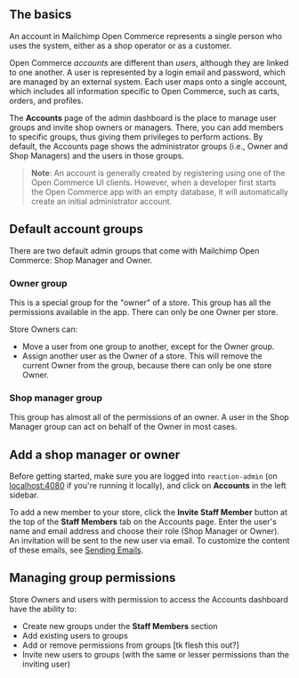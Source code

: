 <!-- # Account Management -->

## The basics

An account in Mailchimp Open Commerce represents a single person who uses the system, either as a shop operator or as a customer.

Open Commerce _accounts_ are different than _users_, although they are linked to one another. A user is represented by a login email and password, which are managed by an external system. Each user maps onto a single account, which includes all information specific to Open Commerce, such as carts, orders, and profiles.

The **Accounts** page of the admin dashboard is the place to manage user groups and invite shop owners or managers. There, you can add members to specific groups, thus giving them privileges to perform actions. By default, the Accounts page shows the administrator groups (i.e., Owner and Shop Managers) and the users in those groups.

> **Note**: An account is generally created by registering using one of the Open Commerce UI clients. However, when a developer first starts the Open Commerce app with an empty database, it will automatically create an initial administrator account.

## Default account groups

There are two default admin groups that come with Mailchimp Open Commerce: Shop Manager and Owner.

### Owner group

This is a special group for the "owner" of a store. This group has all the permissions available in the app. There can only be one Owner per store.

Store Owners can:

- Move a user from one group to another, except for the Owner group.
- Assign another user as the Owner of a store. This will remove the current Owner from the group, because there can only be one store Owner.

### Shop manager group

This group has almost all of the permissions of an owner. A user in the Shop Manager group can act on behalf of the Owner in most cases.

## Add a shop manager or owner

Before getting started, make sure you are logged into `reaction-admin` (on [localhost:4080](http://localhost:4080) if you're running it locally), and click on **Accounts** in the left sidebar.

To add a new member to your store, click the **Invite Staff Member** button at the top of the **Staff Members** tab on the Accounts page. Enter the user's name and email address and choose their role (Shop Manager or Owner). An invitation will be sent to the new user via email. To customize the content of these emails, see [Sending Emails](tk).

## Managing group permissions

Store Owners and users with permission to access the Accounts dashboard have the ability to:

- Create new groups under the **Staff Members** section
- Add existing users to groups
- Add or remove permissions from groups [tk flesh this out?]
- Invite new users to groups (with the same or lesser permissions than the inviting user)
